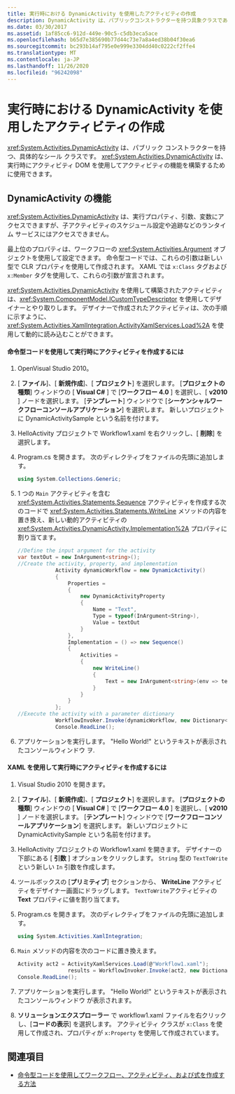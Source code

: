 ```yaml
---
title: 実行時における DynamicActivity を使用したアクティビティの作成
description: DynamicActivity は、パブリックコンストラクターを持つ具象クラスであり、シールされています。 アクティビティ DOM を使用して、実行時にアクティビティ機能をアセンブルするには、クラスを使用します。
ms.date: 03/30/2017
ms.assetid: 1af85cc6-912d-449e-90c5-c5db3eca5ace
ms.openlocfilehash: b65d7e385690b77d44c73e7a8a4ed38b04f30ea6
ms.sourcegitcommit: bc293b14af795e0e999e3304dd40c0222cf2ffe4
ms.translationtype: MT
ms.contentlocale: ja-JP
ms.lasthandoff: 11/26/2020
ms.locfileid: "96242098"
---
```

# <a name="creating-an-activity-at-runtime-with-dynamicactivity"></a>実行時における DynamicActivity を使用したアクティビティの作成

<xref:System.Activities.DynamicActivity> は、パブリック コンストラクターを持つ、具体的なシール クラスです。 <xref:System.Activities.DynamicActivity> は、実行時にアクティビティ DOM を使用してアクティビティの機能を構築するために使用できます。  
  
## <a name="dynamicactivity-features"></a>DynamicActivity の機能  

 <xref:System.Activities.DynamicActivity> は、実行プロパティ、引数、変数にアクセスできますが、子アクティビティのスケジュール設定や追跡などのランタイム サービスにはアクセスできません。  
  
 最上位のプロパティは、ワークフローの <xref:System.Activities.Argument> オブジェクトを使用して設定できます。 命令型コードでは、これらの引数は新しい型で CLR プロパティを使用して作成されます。 XAML では `x:Class` タグおよび `x:Member` タグを使用して、これらの引数が宣言されます。  
  
 <xref:System.Activities.DynamicActivity> を使用して構築されたアクティビティは、<xref:System.ComponentModel.ICustomTypeDescriptor> を使用してデザイナーとやり取りします。 デザイナーで作成されたアクティビティは、次の手順に示すように、<xref:System.Activities.XamlIntegration.ActivityXamlServices.Load%2A> を使用して動的に読み込むことができます。  
  
#### <a name="to-create-an-activity-at-runtime-using-imperative-code"></a>命令型コードを使用して実行時にアクティビティを作成するには  
  
1. OpenVisual Studio 2010。  
  
2. [ **ファイル**]、[ **新規作成**]、[ **プロジェクト**] を選択します。 [**プロジェクトの種類**] ウィンドウの [ **Visual C#** ] で [**ワークフロー 4.0** ] を選択し、[ **v2010** ] ノードを選択します。 [**テンプレート**] ウィンドウで [**シーケンシャルワークフローコンソールアプリケーション**] を選択します。 新しいプロジェクトに DynamicActivitySample という名前を付けます。  
  
3. HelloActivity プロジェクトで Workflow1.xaml を右クリックし、[ **削除**] を選択します。  
  
4. Program.cs を開きます。 次のディレクティブをファイルの先頭に追加します。  
  
    ```csharp  
    using System.Collections.Generic;  
    ```  
  
5. 1 つの `Main` アクティビティを含む <xref:System.Activities.Statements.Sequence> アクティビティを作成する次のコードで <xref:System.Activities.Statements.WriteLine> メソッドの内容を置き換え、新しい動的アクティビティの <xref:System.Activities.DynamicActivity.Implementation%2A> プロパティに割り当てます。  
  
    ```csharp  
    //Define the input argument for the activity  
    var textOut = new InArgument<string>();  
    //Create the activity, property, and implementation  
                Activity dynamicWorkflow = new DynamicActivity()  
                {  
                    Properties =
                    {  
                        new DynamicActivityProperty  
                        {  
                            Name = "Text",  
                            Type = typeof(InArgument<String>),  
                            Value = textOut  
                        }  
                    },  
                    Implementation = () => new Sequence()  
                    {  
                        Activities =
                        {  
                            new WriteLine()  
                            {  
                                Text = new InArgument<string>(env => textOut.Get(env))  
                            }  
                        }  
                    }  
                };  
    //Execute the activity with a parameter dictionary  
                WorkflowInvoker.Invoke(dynamicWorkflow, new Dictionary<string, object> { { "Text", "Hello World!" } });  
                Console.ReadLine();  
    ```  
  
6. アプリケーションを実行します。 "Hello World!" というテキストが表示されたコンソールウィンドウ ヲ.  
  
#### <a name="to-create-an-activity-at-runtime-using-xaml"></a>XAML を使用して実行時にアクティビティを作成するには  
  
1. Visual Studio 2010 を開きます。  
  
2. [ **ファイル**]、[ **新規作成**]、[ **プロジェクト**] を選択します。 [**プロジェクトの種類**] ウィンドウの [ **Visual C#** ] で [**ワークフロー 4.0** ] を選択し、[ **v2010** ] ノードを選択します。 [**テンプレート**] ウィンドウで [**ワークフローコンソールアプリケーション**] を選択します。 新しいプロジェクトに DynamicActivitySample という名前を付けます。  
  
3. HelloActivity プロジェクトの Workflow1.xaml を開きます。 デザイナーの下部にある [ **引数** ] オプションをクリックします。 `String` 型の `TextToWrite` という新しい `In` 引数を作成します。  
  
4. ツールボックスの [**プリミティブ**] セクションから、 **WriteLine** アクティビティをデザイナー画面にドラッグします。 `TextToWrite`アクティビティの **Text** プロパティに値を割り当てます。  
  
5. Program.cs を開きます。 次のディレクティブをファイルの先頭に追加します。  
  
    ```csharp  
    using System.Activities.XamlIntegration;  
    ```  
  
6. `Main` メソッドの内容を次のコードに置き換えます。  
  
    ```csharp  
    Activity act2 = ActivityXamlServices.Load(@"Workflow1.xaml");  
                    results = WorkflowInvoker.Invoke(act2, new Dictionary<string, object> { { "TextToWrite", "HelloWorld!" } });  
    Console.ReadLine();  
    ```  
  
7. アプリケーションを実行します。 "Hello World!" というテキストが表示されたコンソールウィンドウ  が表示されます。  
  
8. **ソリューションエクスプローラー** で workflow1.xaml ファイルを右クリックし、[**コードの表示**] を選択します。 アクティビティ クラスが `x:Class` を使用して作成され、プロパティが `x:Property` を使用して作成されています。  
  
## <a name="see-also"></a>関連項目

- [命令型コードを使用してワークフロー、アクティビティ、および式を作成する方法](authoring-workflows-activities-and-expressions-using-imperative-code.md)

